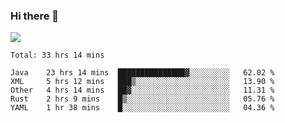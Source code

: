 ### Hi there 👋
![](https://github-readme-stats.vercel.app/api?username=tuichenchuxin)
<!--START_SECTION:waka-->
```text
Total: 33 hrs 14 mins

Java    23 hrs 14 mins  ███████████████▓░░░░░░░░░   62.02 % 
XML     5 hrs 12 mins   ███▒░░░░░░░░░░░░░░░░░░░░░   13.90 % 
Other   4 hrs 14 mins   ██▓░░░░░░░░░░░░░░░░░░░░░░   11.31 % 
Rust    2 hrs 9 mins    █▒░░░░░░░░░░░░░░░░░░░░░░░   05.76 % 
YAML    1 hr 38 mins    █░░░░░░░░░░░░░░░░░░░░░░░░   04.36 % 
```
<!--END_SECTION:waka-->
